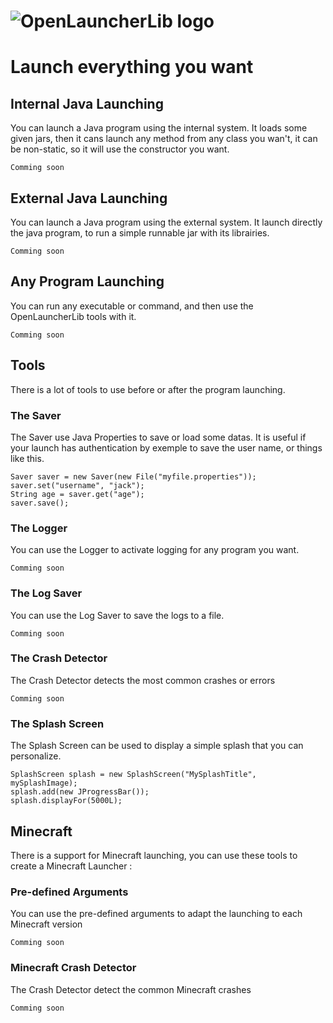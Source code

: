![OpenLauncherLib logo](http://image.noelshack.com/fichiers/2015/17/1429612277-oolbaniere.png)
=====

# Launch everything you want

## Internal Java Launching

You can launch a Java program using the internal system. It loads some given jars, then it cans launch any method from any class you wan't, it can be non-static, so it will use the constructor you want.

    Comming soon

## External Java Launching

You can launch a Java program using the external system. It launch directly the java program, to run a simple runnable jar with its librairies.

    Comming soon

## Any Program Launching

You can run any executable or command, and then use the OpenLauncherLib tools with it.

    Comming soon

## Tools

There is a lot of tools to use before or after the program launching.

### The Saver

The Saver use Java Properties to save or load some datas. It is useful if your launch has authentication by exemple to save the user name, or things like this.

    Saver saver = new Saver(new File("myfile.properties"));
    saver.set("username", "jack");
    String age = saver.get("age");
    saver.save();

### The Logger

You can use the Logger to activate logging for any program you want.

    Comming soon

### The Log Saver

You can use the Log Saver to save the logs to a file.

    Comming soon

### The Crash Detector

The Crash Detector detects the most common crashes or errors

    Comming soon

### The Splash Screen

The Splash Screen can be used to display a simple splash that you can personalize.

    SplashScreen splash = new SplashScreen("MySplashTitle", mySplashImage);
    splash.add(new JProgressBar());
    splash.displayFor(5000L);


## Minecraft

There is a support for Minecraft launching, you can use these tools to create a Minecraft Launcher :

### Pre-defined Arguments

You can use the pre-defined arguments to adapt the launching to each Minecraft version

    Comming soon

### Minecraft Crash Detector

The Crash Detector detect the common Minecraft crashes

    Comming soon